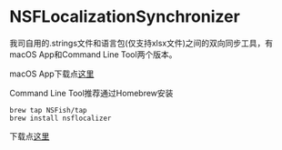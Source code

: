 # NSFLocalizationSynchronizer
我司自用的.strings文件和语言包(仅支持xlsx文件)之间的双向同步工具，有macOS App和Command Line Tool两个版本。

macOS App下载点[这里](https://github.com/NSFish/NSFLocalizationSynchronizer/releases/download/1.0/NSFLocalizationSynchronizer.app.zip)

Command Line Tool推荐通过Homebrew安装
```shell
brew tap NSFish/tap
brew install nsflocalizer
```
下载点[这里](https://github.com/NSFish/NSFLocalizationSynchronizer/releases/download/1.0/NSFLocalizerCLI)
